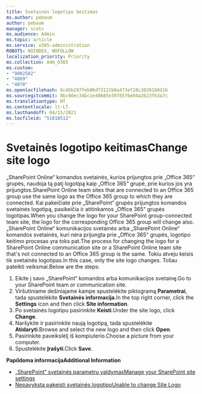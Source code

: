 ```yaml
---
title: Svetainės logotipo keitimas
ms.author: pebaum
author: pebaum
manager: scotv
ms.audience: Admin
ms.topic: article
ms.service: o365-administration
ROBOTS: NOINDEX, NOFOLLOW
localization_priority: Priority
ms.collection: Adm_O365
ms.custom:
- "9002502"
- "4869"
- "4870"
ms.openlocfilehash: 8c45b297feb06d73121b8a473ef28c3820160316
ms.sourcegitcommit: 8bc60ec34bc1e40685e3976576e04a2623f63a7c
ms.translationtype: HT
ms.contentlocale: lt-LT
ms.lasthandoff: 04/15/2021
ms.locfileid: "51818512"
---
```

# <a name="change-site-logo"></a><span data-ttu-id="15220-102">Svetainės logotipo keitimas</span><span class="sxs-lookup"><span data-stu-id="15220-102">Change site logo</span></span>

<span data-ttu-id="15220-103">„SharePoint Online“ komandos svetainės, kurios prijungtos prie „Office 365“ grupės, naudoja tą patį logotipą kaip „Office 365“ grupė, prie kurios jos yra prijungtos.</span><span class="sxs-lookup"><span data-stu-id="15220-103">SharePoint Online team sites that are connected to an Office 365 group use the same logo as the Office 365 group to which they are connected.</span></span> <span data-ttu-id="15220-104">Kai pakeičiate prie „SharePoint“ grupės prijungtos komandos svetainės logotipą, pasikeičia ir atitinkamos „Office 365“ grupės logotipas.</span><span class="sxs-lookup"><span data-stu-id="15220-104">When you change the logo for your SharePoint group-connected team site, the logo for the corresponding Office 365 group will change also.</span></span> <span data-ttu-id="15220-105">„SharePoint Online“ komunikacijos svetainės arba „SharePoint Online“ komandos svetainės, kuri nėra prijungta prie „Office 365“ grupės, logotipo keitimo procesas yra toks pat.</span><span class="sxs-lookup"><span data-stu-id="15220-105">The process for changing the logo for a SharePoint Online communication site or a SharePoint Online team site that's not connected to an Office 365 group is the same.</span></span> <span data-ttu-id="15220-106">Tokiu atveju keisis tik svetainės logotipas.</span><span class="sxs-lookup"><span data-stu-id="15220-106">In this case, only the site logo changes.</span></span> <span data-ttu-id="15220-107">Toliau pateikti veiksmai.</span><span class="sxs-lookup"><span data-stu-id="15220-107">Below are the steps:</span></span>

1. <span data-ttu-id="15220-108">Eikite į savo „SharePoint“ komandos arba komunikacijos svetainę.</span><span class="sxs-lookup"><span data-stu-id="15220-108">Go to your SharePoint team or communication site.</span></span>
2. <span data-ttu-id="15220-109">Viršutiniame dešiniajame kampe spustelėkite piktogramą **Parametrai**, tada spustelėkite **Svetainės informacija**.</span><span class="sxs-lookup"><span data-stu-id="15220-109">In the top right corner, click the **Settings** icon and then click **Site information**.</span></span>
3. <span data-ttu-id="15220-110">Po svetainės logotipu pasirinkite **Keisti**.</span><span class="sxs-lookup"><span data-stu-id="15220-110">Under the site logo, click **Change**.</span></span>
4. <span data-ttu-id="15220-111">Naršykite ir pasirinkite naują logotipą, tada spustelėkite **Atidaryti**.</span><span class="sxs-lookup"><span data-stu-id="15220-111">Browse and select the new logo and then click **Open**.</span></span>
5. <span data-ttu-id="15220-112">Pasirinkite paveikslėlį iš kompiuterio.</span><span class="sxs-lookup"><span data-stu-id="15220-112">Choose a picture from your computer.</span></span>
6. <span data-ttu-id="15220-113">Spustelėkite **Įrašyti**.</span><span class="sxs-lookup"><span data-stu-id="15220-113">Click **Save**.</span></span>

<span data-ttu-id="15220-114">**Papildoma informacija**</span><span class="sxs-lookup"><span data-stu-id="15220-114">**Additional Information**</span></span>

- [<span data-ttu-id="15220-115">„SharePoint“ svetainės parametrų valdymas</span><span class="sxs-lookup"><span data-stu-id="15220-115">Manage your SharePoint site settings</span></span>](https://support.office.com/article/manage-your-sharepoint-site-settings-8376034d-d0c7-446e-9178-6ab51c58df42)
- [<span data-ttu-id="15220-116">Nepavyksta pakeisti svetainės logotipo</span><span class="sxs-lookup"><span data-stu-id="15220-116">Unable to change Site Logo</span></span>](https://docs.microsoft.com/sharepoint/troubleshoot/sites/error-when-changing-o365-site-logo)
